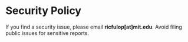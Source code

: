 # Security Policy

If you find a security issue, please email **ricfulop[at]mit.edu**. Avoid filing public issues for sensitive reports.
